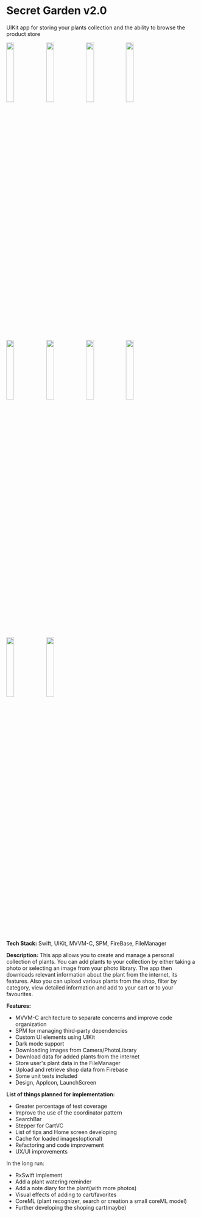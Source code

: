 # Secret Garden v2.0
UIKit app for storing your plants collection and the ability to browse the product store 

<img src="https://user-images.githubusercontent.com/50846656/218418486-2e9279f1-c91f-4d96-b70b-9fd562388c0e.png" width = 20% height = 20%> <img src="https://user-images.githubusercontent.com/50846656/208388925-867d9344-8898-440c-a76e-451d25f220c1.PNG" width = 20% height = 20%>
<img src="https://user-images.githubusercontent.com/50846656/208389023-0698e4c8-3790-4a11-aaaa-7c783aac26d6.PNG" width = 20% height = 20%>
<img src="https://user-images.githubusercontent.com/50846656/218418845-049cf865-a364-48ef-9f04-e1c3397db0a1.png" width = 20% height = 20%>
<img src="https://user-images.githubusercontent.com/50846656/208389107-25288bae-c35a-4412-8b9e-db84caeb624e.PNG" width = 20% height = 20%>
<img src="https://user-images.githubusercontent.com/50846656/208389120-9330aece-374f-465d-8e65-5c711300df8f.PNG" width = 20% height = 20%>
<img src="https://user-images.githubusercontent.com/50846656/208391394-831977ef-2238-4316-a65a-1226cfa5e5f9.PNG" width = 20% height = 20%>
<img src="https://user-images.githubusercontent.com/50846656/208433142-f10290e7-066a-425e-a44d-50c9fbe20c3d.PNG" width = 20% height = 20%>
<img src="https://user-images.githubusercontent.com/50846656/208391472-ac5cf102-07ae-4a50-9aa2-2a9ad623765d.PNG" width = 20% height = 20%>
<img src="https://user-images.githubusercontent.com/50846656/218419044-f1757887-020b-469f-8d7e-abc5c6f5de16.png" width = 20% height = 20%>

**Tech Stack:** Swift, UIKit, MVVM-C, SPM, FireBase, FileManager

**Description:** This app allows you to create and manage a personal collection of plants. You can add plants to your collection by either taking a photo or selecting an image from your photo library. The app then downloads relevant information about the plant from the internet, its features. Also you can upload various plants from the shop, filter by category, view detailed information and add to your cart or to your favourites.

**Features:**
  - MVVM-C architecture to separate concerns and improve code organization
  - SPM for managing third-party dependencies
  - Custom UI elements using UIKit
  - Dark mode support
  - Downloading images from Camera/PhotoLibrary
  - Download data for added plants from the internet
  - Store user's plant data in the FileManager
  - Upload and retrieve shop data from Firebase
  - Some unit tests included
  - Design, AppIcon, LaunchScreen

**List of things planned for implementation:**
  - Greater percentage of test coverage
  - Improve the use of the coordinator pattern
  - SearchBar
  - Stepper for CartVC
  - List of tips and Home screen developing
  - Cache for loaded images(optional)
  - Refactoring and code improvement
  - UX/UI improvements

  In the long run:
  - RxSwift implement
  - Add a plant watering reminder
  - Add a note diary for the plant(with more photos)
  - Visual effects of adding to cart/favorites
  - CoreML (plant recognizer, search or creation a small coreML model)
  - Further developing the shoping cart(maybe)
